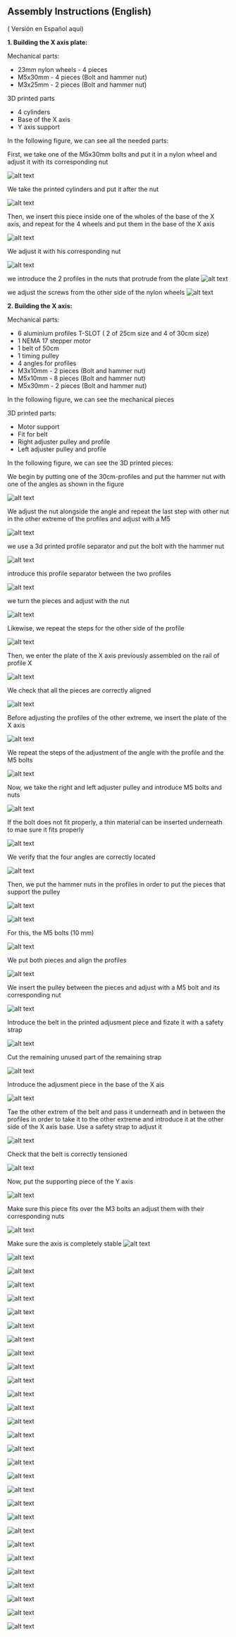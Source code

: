 ## Assembly Instructions (English) ##
( Versión en Español aquí)

**1. Building the X axis plate:**

Mechanical parts:

- 23mm nylon wheels - 4 pieces               
- M5x30mm - 4 pieces (Bolt and hammer nut)   
- M3x25mm - 2 pieces (Bolt and hammer nut)            

3D printed parts 
- 4 cylinders         
- Base of the X axis  
- Y axis support     

In the following figure, we can see all the needed parts:



First, we take one of the M5x30mm bolts and put it in a nylon wheel and adjust it with its corresponding nut 

![alt text](https://raw.githubusercontent.com/FOSH-following-demand/Micro_Manipulator/master/documentation/building/Figures/Fig_01.jpg)

We take the printed cylinders and put it after the nut 

![alt text](https://raw.githubusercontent.com/FOSH-following-demand/Micro_Manipulator/master/documentation/building/Figures/Fig_02.jpg)

Then, we insert this piece inside one of the wholes of the base of the X axis, and repeat for the 4 wheels and put them in the base of the X axis

![alt text](https://raw.githubusercontent.com/FOSH-following-demand/Micro_Manipulator/master/documentation/building/Figures/Fig_03.jpg)

We adjust it with his corresponding nut 

![alt text](https://raw.githubusercontent.com/FOSH-following-demand/Micro_Manipulator/master/documentation/building/Figures/Fig_04_0.jpg)

we introduce the 2 profiles in the nuts that protrude from the plate
![alt text](https://raw.githubusercontent.com/FOSH-following-demand/Micro_Manipulator/master/documentation/building/Figures/Fig_04_1.jpg)

we adjust the screws from the other side of the nylon wheels
![alt text](https://raw.githubusercontent.com/FOSH-following-demand/Micro_Manipulator/master/documentation/building/Figures/Fig_04_3.jpg)

**2. Building the X axis:**

Mechanical parts:

- 6 aluminium profiles T-SLOT ( 2 of 25cm size and 4 of 30cm size)
- 1 NEMA 17 stepper motor 
- 1 belt of 50cm 
- 1 timing pulley 
- 4 angles for profiles 
- M3x10mm - 2 pieces (Bolt and hammer nut) 
- M5x10mm - 8 pieces (Bolt and hammer nut) 
- M5x30mm - 2 pieces (Bolt and hammer nut) 

In the following figure, we can see the mechanical pieces 

3D printed parts:

- Motor support 
- Fit for belt 
- Right adjuster pulley and profile 
- Left adjuster pulley and profile 

In the following figure, we can see the 3D printed pieces:

We begin by putting one of the 30cm-profiles and put the hammer nut with one of the angles as shown in the figure


![alt text](https://raw.githubusercontent.com/FOSH-following-demand/Micro_Manipulator/master/documentation/building/Figures/Fig_05.jpg)

We adjust the nut alongside the angle and repeat the last step with other nut in the other extreme of the profiles and adjust with a M5

![alt text](https://raw.githubusercontent.com/FOSH-following-demand/Micro_Manipulator/master/documentation/building/Figures/Fig_06.jpg)

we use a 3d printed profile separator and put the bolt with the hammer nut

![alt text](https://raw.githubusercontent.com/FOSH-following-demand/Micro_Manipulator/master/documentation/building/Figures/Fig_07.jpg)

introduce this profile separator between the two profiles

![alt text](https://raw.githubusercontent.com/FOSH-following-demand/Micro_Manipulator/master/documentation/building/Figures/Fig_08.jpg)

we turn the pieces and adjust with the nut

![alt text](https://raw.githubusercontent.com/FOSH-following-demand/Micro_Manipulator/master/documentation/building/Figures/Fig_09.jpg)

Likewise, we repeat the steps for the other side of the profile

![alt text](https://raw.githubusercontent.com/FOSH-following-demand/Micro_Manipulator/master/documentation/building/Figures/Fig_10.jpg)

Then, we enter the plate of the X axis previously assembled on the rail of profile X

![alt text](https://raw.githubusercontent.com/FOSH-following-demand/Micro_Manipulator/master/documentation/building/Figures/Fig_11.jpg)

We check that all the pieces are correctly aligned 

![alt text](https://raw.githubusercontent.com/FOSH-following-demand/Micro_Manipulator/master/documentation/building/Figures/Fig_12.jpg)

Before adjusting the profiles of the other extreme, we insert the plate of the X axis 

![alt text](https://raw.githubusercontent.com/FOSH-following-demand/Micro_Manipulator/master/documentation/building/Figures/Fig_13.jpg)

We repeat the steps of the adjustment of the angle with the profile and the M5 bolts 

![alt text](https://raw.githubusercontent.com/FOSH-following-demand/Micro_Manipulator/master/documentation/building/Figures/Fig_14.jpg)

Now, we take the right and left adjuster pulley and introduce M5 bolts and nuts

![alt text](https://raw.githubusercontent.com/FOSH-following-demand/Micro_Manipulator/master/documentation/building/Figures/Fig_15.jpg)

If the bolt does not fit properly, a thin material can be inserted underneath to mae sure it fits properly 

![alt text](https://raw.githubusercontent.com/FOSH-following-demand/Micro_Manipulator/master/documentation/building/Figures/Fig_16.jpg)

We verify that the four angles are correctly located

![alt text](https://raw.githubusercontent.com/FOSH-following-demand/Micro_Manipulator/master/documentation/building/Figures/Fig_17.jpg)

Then, we put the hammer nuts in the profiles in order to put the pieces that support the pulley 

![alt text](https://raw.githubusercontent.com/FOSH-following-demand/Micro_Manipulator/master/documentation/building/Figures/Fig_18.jpg)


![alt text](https://raw.githubusercontent.com/FOSH-following-demand/Micro_Manipulator/master/documentation/building/Figures/Fig_19.jpg)


For this, the M5 bolts (10 mm)

![alt text](https://raw.githubusercontent.com/FOSH-following-demand/Micro_Manipulator/master/documentation/building/Figures/Fig_20.jpg)

We put both pieces and align the profiles 

![alt text](https://raw.githubusercontent.com/FOSH-following-demand/Micro_Manipulator/master/documentation/building/Figures/Fig_21.jpg)

We insert the pulley between the pieces and adjust with a M5 bolt and its corresponding nut 

![alt text](https://raw.githubusercontent.com/FOSH-following-demand/Micro_Manipulator/master/documentation/building/Figures/Fig_21.jpg)

Introduce the belt in the printed adjusment piece and fizate it with a safety strap 

![alt text](https://raw.githubusercontent.com/FOSH-following-demand/Micro_Manipulator/master/documentation/building/Figures/Fig_22.jpg)

Cut the remaining unused part of the remaining strap 

![alt text](https://raw.githubusercontent.com/FOSH-following-demand/Micro_Manipulator/master/documentation/building/Figures/Fig_23.jpg)

Introduce the adjusment piece in the base of the X ais

![alt text](https://raw.githubusercontent.com/FOSH-following-demand/Micro_Manipulator/master/documentation/building/Figures/Fig_24.jpg)

Tae the other extrem of the belt and pass it underneath and in between the profiles in order to take it to the other extreme and introduce it at the other side of the X axis base. Use a safety strap to adjust it 

![alt text](https://raw.githubusercontent.com/FOSH-following-demand/Micro_Manipulator/master/documentation/building/Figures/Fig_25.jpg)

Check that the belt is correctly tensioned 

![alt text](https://raw.githubusercontent.com/FOSH-following-demand/Micro_Manipulator/master/documentation/building/Figures/Fig_26.jpg)

Now, put the supporting piece of the Y axis 

![alt text](https://raw.githubusercontent.com/FOSH-following-demand/Micro_Manipulator/master/documentation/building/Figures/Fig_27.jpg)

Make sure this piece fits over the M3 bolts an adjust them with their corresponding nuts 

![alt text](https://raw.githubusercontent.com/FOSH-following-demand/Micro_Manipulator/master/documentation/building/Figures/Fig_28.jpg)

Make sure the axis is completely stable 
![alt text](https://raw.githubusercontent.com/FOSH-following-demand/Micro_Manipulator/master/documentation/building/Figures/Fig_29.jpg)

![alt text](https://raw.githubusercontent.com/FOSH-following-demand/Micro_Manipulator/master/documentation/building/Figures/Fig_30.jpg)

![alt text](https://raw.githubusercontent.com/FOSH-following-demand/Micro_Manipulator/master/documentation/building/Figures/Fig_31.jpg)

![alt text](https://raw.githubusercontent.com/FOSH-following-demand/Micro_Manipulator/master/documentation/building/Figures/Fig_32.jpg)

![alt text](https://raw.githubusercontent.com/FOSH-following-demand/Micro_Manipulator/master/documentation/building/Figures/Fig_33.jpg)

![alt text](https://raw.githubusercontent.com/FOSH-following-demand/Micro_Manipulator/master/documentation/building/Figures/Fig_34.jpg)

![alt text](https://raw.githubusercontent.com/FOSH-following-demand/Micro_Manipulator/master/documentation/building/Figures/Fig_35.jpg)

![alt text](https://raw.githubusercontent.com/FOSH-following-demand/Micro_Manipulator/master/documentation/building/Figures/Fig_36.jpg)

![alt text](https://raw.githubusercontent.com/FOSH-following-demand/Micro_Manipulator/master/documentation/building/Figures/Fig_37.jpg)

![alt text](https://raw.githubusercontent.com/FOSH-following-demand/Micro_Manipulator/master/documentation/building/Figures/Fig_38.jpg)

![alt text](https://raw.githubusercontent.com/FOSH-following-demand/Micro_Manipulator/master/documentation/building/Figures/Fig_39.jpg)

![alt text](https://raw.githubusercontent.com/FOSH-following-demand/Micro_Manipulator/master/documentation/building/Figures/Fig_40.jpg)

![alt text](https://raw.githubusercontent.com/FOSH-following-demand/Micro_Manipulator/master/documentation/building/Figures/Fig_41.jpg)

![alt text](https://raw.githubusercontent.com/FOSH-following-demand/Micro_Manipulator/master/documentation/building/Figures/Fig_41_0.jpg)

![alt text](https://raw.githubusercontent.com/FOSH-following-demand/Micro_Manipulator/master/documentation/building/Figures/Fig_42.jpg)

![alt text](https://raw.githubusercontent.com/FOSH-following-demand/Micro_Manipulator/master/documentation/building/Figures/Fig_42_0.jpg)

![alt text](https://raw.githubusercontent.com/FOSH-following-demand/Micro_Manipulator/master/documentation/building/Figures/Fig_42_1.jpg)

![alt text](https://raw.githubusercontent.com/FOSH-following-demand/Micro_Manipulator/master/documentation/building/Figures/Fig_42_2.jpg)

![alt text](https://raw.githubusercontent.com/FOSH-following-demand/Micro_Manipulator/master/documentation/building/Figures/Fig_42_3.jpg)

![alt text](https://raw.githubusercontent.com/FOSH-following-demand/Micro_Manipulator/master/documentation/building/Figures/Fig_42_4.jpg)

![alt text](https://raw.githubusercontent.com/FOSH-following-demand/Micro_Manipulator/master/documentation/building/Figures/Fig_42_5.jpg)

![alt text](https://raw.githubusercontent.com/FOSH-following-demand/Micro_Manipulator/master/documentation/building/Figures/Fig_42_6.jpg)

![alt text](https://raw.githubusercontent.com/FOSH-following-demand/Micro_Manipulator/master/documentation/building/Figures/Fig_43.jpg)

![alt text](https://raw.githubusercontent.com/FOSH-following-demand/Micro_Manipulator/master/documentation/building/Figures/Fig_44.jpg)

![alt text](https://raw.githubusercontent.com/FOSH-following-demand/Micro_Manipulator/master/documentation/building/Figures/Fig_44_0.jpg)

![alt text](https://raw.githubusercontent.com/FOSH-following-demand/Micro_Manipulator/master/documentation/building/Figures/Fig_44_1.jpg)

![alt text](https://raw.githubusercontent.com/FOSH-following-demand/Micro_Manipulator/master/documentation/building/Figures/Fig_44_2.jpg)

![alt text](https://raw.githubusercontent.com/FOSH-following-demand/Micro_Manipulator/master/documentation/building/Figures/Fig_44_3.jpg)

![alt text](https://raw.githubusercontent.com/FOSH-following-demand/Micro_Manipulator/master/documentation/building/Figures/Fig_45.jpg)


